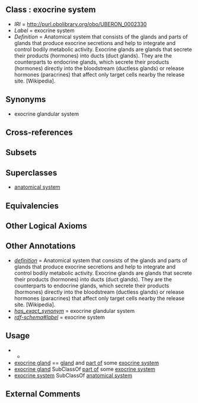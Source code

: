 
## Class : exocrine system

 * *IRI* = http://purl.obolibrary.org/obo/UBERON_0002330
 * *Label* = exocrine system
 * *Definition* = Anatomical system that consists of the glands and parts of glands that produce exocrine secretions and help to integrate and control bodily metabolic activity. Exocrine glands are glands that secrete their products (hormones) into ducts (duct glands). They are the counterparts to endocrine glands, which secrete their products (hormones) directly into the bloodstream (ductless glands) or release hormones (paracrines) that affect only target cells nearby the release site. [Wikipedia].

## Synonyms

 * exocrine glandular system

## Cross-references


## Subsets


## Superclasses

 * [anatomical system](../../UBERON/67/UBERON_0000467.md)

## Equivalencies


## Other Logical Axioms


## Other Annotations

 * *[definition](../../IAO/15/IAO_0000115.md)* = Anatomical system that consists of the glands and parts of glands that produce exocrine secretions and help to integrate and control bodily metabolic activity. Exocrine glands are glands that secrete their products (hormones) into ducts (duct glands). They are the counterparts to endocrine glands, which secrete their products (hormones) directly into the bloodstream (ductless glands) or release hormones (paracrines) that affect only target cells nearby the release site. [Wikipedia].
 * *[has_exact_synonym](../../ym/oboInOwl#hasExactSynonym.md)* = exocrine glandular system
 * *[rdf-schema#label](../../el/rdf-schema#label.md)* = exocrine system

## Usage

 * -
 * [exocrine gland](../../UBERON/65/UBERON_0002365.md) == [gland](../../UBERON/30/UBERON_0002530.md) and [part of](../../BFO/50/BFO_0000050.md) some [exocrine system](../../UBERON/30/UBERON_0002330.md)
 * [exocrine gland](../../UBERON/65/UBERON_0002365.md) SubClassOf [part of](../../BFO/50/BFO_0000050.md) some [exocrine system](../../UBERON/30/UBERON_0002330.md)
 * [exocrine system](../../UBERON/30/UBERON_0002330.md) SubClassOf [anatomical system](../../UBERON/67/UBERON_0000467.md)

## External Comments

